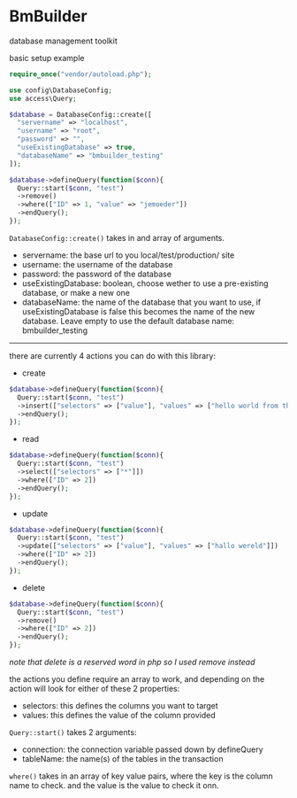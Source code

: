 # BmBuilder
database management toolkit

basic setup example

```PHP
require_once("vendor/autoload.php");

use config\DatabaseConfig;
use access\Query;

$database = DatabaseConfig::create([
  "servername" => "localhost",
  "username" => "root",
  "password" => "",
  "useExistingDatabase" => true,
  "databaseName" => "bmbuilder_testing"
]);

$database->defineQuery(function($conn){
  Query::start($conn, "test")
  ->remove()
  ->where(["ID" => 1, "value" => "jemoeder"])
  ->endQuery();
});
```

`DatabaseConfig::create()` takes in and array of arguments.
- servername: the base url to you local/test/production/ site
- username: the username of the database
- password: the password of the database
- useExistingDatabase: boolean, choose wether to use a pre-existing database, or make a new one
- databaseName: the name of the database that you want to use, if useExistingDatabase is false
this becomes the name of the new database. Leave empty to use the default database name: bmbuilder_testing

---

there are currently 4 actions you can do with this library:
- create

```PHP
$database->defineQuery(function($conn){
  Query::start($conn, "test")
  ->insert(["selectors" => ["value"], "values" => ["hello world from the other side"]])
  ->endQuery();
});
```

- read

```PHP
$database->defineQuery(function($conn){
  Query::start($conn, "test")
  ->select(["selectors" => ["*"]])
  ->where(["ID" => 2])
  ->endQuery();
});
```

- update

```PHP
$database->defineQuery(function($conn){
  Query::start($conn, "test")
  ->update(["selectors" => ["value"], "values" => ["hallo wereld"]])
  ->where(["ID" => 2])
  ->endQuery();
});
```

- delete

```PHP
$database->defineQuery(function($conn){
  Query::start($conn, "test")
  ->remove()
  ->where(["ID" => 2])
  ->endQuery();
});
```
_note that delete is a reserved word in php so I used remove instead_

the actions you define require an array to work, and depending on the action
will look for either of these 2 properties:
- selectors: this defines the columns you want to target
- values: this defines the value of the column provided

`Query::start()` takes 2 arguments:
- connection: the connection variable passed down by defineQuery
- tableName: the name(s) of the tables in the transaction

`where()` takes in an array of key value pairs, where the key
is the column name to check. and the value is the value to check
it onn.
